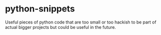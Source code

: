 # python-snippets
Useful pieces of python code that are too small or too hackish to be part of actual bigger projects but could be useful in the future.
